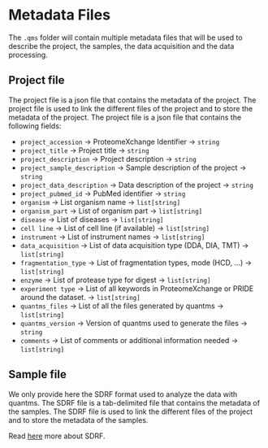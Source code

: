 # Metadata Files

The `.qms` folder will contain multiple metadata files that will be used to describe the project, the samples, the data acquisition and the data processing. 

## Project file

The project file is a json file that contains the metadata of the project. The project file is used to link the different files of the project and to store the metadata of the project. 
The project file is a json file that contains the following fields:

- `project_accession` -> ProteomeXchange Identifier -> `string`
- `project_title` -> Project title -> `string` 
- `project_description` -> Project description -> `string`
- `project_sample_description` -> Sample description of the project -> `string` 
- `project_data_description` -> Data description of the project -> `string`
- `project_pubmed_id` -> PubMed identifier -> `string`
- `organism` -> List organism name -> `list[string]`
- `organism_part` -> List of organism part -> `list[string]`
- `disease` -> List of diseases -> `list[string]`
- `cell line` -> List of cell line (if available) -> `list[string]`
- `instrument` -> List of instrument names -> `list[string]`
- `data_acquisition` -> List of data acquisition type (DDA, DIA, TMT) -> `list[string]`
- `fragmentation_type` -> List of fragmentation types, mode (HCD, ...) -> `list[string]`
- `enzyme` -> List of protease type for digest -> `list[string]`
- `experiment type` -> List of all keywords in ProteomeXchange or PRIDE around the dataset. -> `list[string]`
- `quantms_files` -> List of all the files generated by quantms -> `list[string]`
- `quantms_version` -> Version of quantms used to generate the files -> `string`
- `comments` -> List of comments or additional information needed -> `list[string]`

## Sample file

We only provide here the SDRF format used to analyze the data with quantms. The SDRF file is a tab-delimited file that contains the metadata of the samples. 
The SDRF file is used to link the different files of the project and to store the metadata of the samples.

Read [here](https://github.com/bigbio/proteomics-sample-metadata/tree/master/sdrf-proteomics) more about SDRF. 
